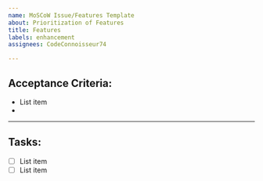 ```yaml
---
name: MoSCoW Issue/Features Template
about: Prioritization of Features
title: Features
labels: enhancement
assignees: CodeConnoisseur74

---
```


## Acceptance Criteria:

 - List item
 - 

___
## Tasks:
 - [ ] List item
 - [ ] List item
